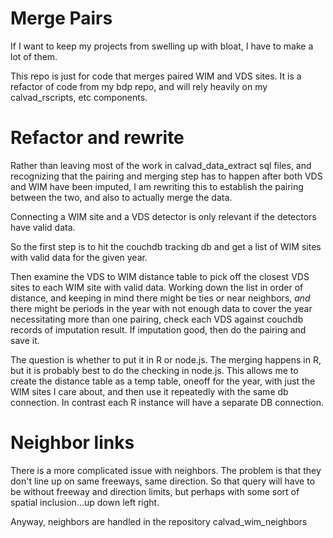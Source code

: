 # Merge Pairs

If I want to keep my projects from swelling up with bloat, I have to
make a lot of them.

This repo is just for code that merges paired WIM and VDS sites.  It
is a refactor of code from my bdp repo, and will rely heavily on my
calvad_rscripts, etc components.

# Refactor and rewrite

Rather than leaving most of the work in calvad_data_extract sql files,
and recognizing that the pairing and merging step has to happen after
both VDS and WIM have been imputed, I am rewriting this to establish
the pairing between the two, and also to actually merge the data.

Connecting a WIM site and a VDS detector is only relevant if the
detectors have valid data.

So the first step is to hit the couchdb tracking db and get a list of
WIM sites with valid data for the given year.

Then examine the VDS to WIM distance table to pick off the closest VDS
sites to each WIM site with valid data.  Working down the list in
order of distance, and keeping in mind there might be ties or near
neighbors, *and* there might be periods in the year with not enough
data to cover the year necessitating more than one pairing, check each
VDS against couchdb records of imputation result.  If imputation good,
then do the pairing and save it.

The question is whether to put it in R or node.js.  The merging
happens in R, but it is probably best to do the checking in node.js.
This allows me to create the distance table as a temp table, oneoff
for the year, with just the WIM sites I care about, and then use it
repeatedly with the same db connection.  In contrast each R instance
will have a separate DB connection.

# Neighbor links

There is a more complicated issue with neighbors.  The problem is that
they don't line up on same freeways, same direction.  So that query
will have to be without freeway and direction limits, but perhaps with
some sort of spatial inclusion...up down left right.

Anyway, neighbors are handled in the repository calvad_wim_neighbors
